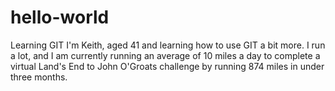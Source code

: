 # hello-world
Learning GIT
I'm Keith, aged 41 and learning how to use GIT a bit more. I run a lot, and I am currently running an average of 10 miles a day to complete a virtual Land's End to John O'Groats challenge by running 874 miles in under three months.
